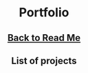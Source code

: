<h1 align="center">Portfolio</h1>
<h2 align="center"><a href="https://github.com/Prime2390/Prime2390/blob/main/Read-Me.md">Back to Read Me</a></h2>
<h2 align="center">List of projects</h2>
<ul>
  
</ul>
